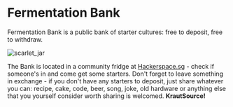 # Fermentation Bank
<p> Fermentation Bank is a public bank of starter cultures: free to deposit, free to withdraw.</p>  

![scarlet_jar](https://github.com/foodguthub/Fermentation-Bank/blob/master/Fermentation%20Bank.001.jpeg)


The Bank is located in a community fridge at [Hackerspace.sg](http://hackerspace.sg/) - check if someone's in and come get some starters. Don't forget to leave something in exchange - if you don't have any starters to deposit, just share whatever you can: recipe, cake, code, beer, song, joke, old hardware or anything else that you yourself consider worth sharing is welcomed. **KrautSource!**



